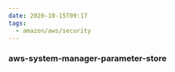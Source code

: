 ```yaml
---
date: 2020-10-15T09:17
tags:
  - amazon/aws/security
---
```


### aws-system-manager-parameter-store

